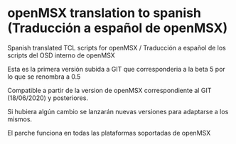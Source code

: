 # openMSX translation to spanish (Traducción a español de openMSX)

Spanish translated TCL scripts for openMSX / Traducción a español de los scripts del OSD interno de openMSX

Esta es la primera versión subida a GIT que corresponderia a la beta 5 por lo que se renombra a 0.5

Compatible a partir de la version de openMSX correspondiente al GIT (18/06/2020) y posteriores.

Si hubiera algún cambio se lanzarán nuevas versiones para adaptarse a los mismos.

El parche funciona en todas las plataformas soportadas de openMSX
